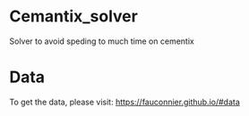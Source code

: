 # Cemantix_solver
 Solver to avoid speding to much time on cementix

# Data
To get the data, please visit:
https://fauconnier.github.io/#data